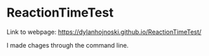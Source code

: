 # ReactionTimeTest
Link to webpage: https://dylanhojnoski.github.io/ReactionTimeTest/

I made chages through the command line.